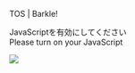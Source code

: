 TOS | Barkle!

JavaScriptを有効にしてください  
Please turn on your JavaScript

![](/static-assets/splash.png?1729472226487)